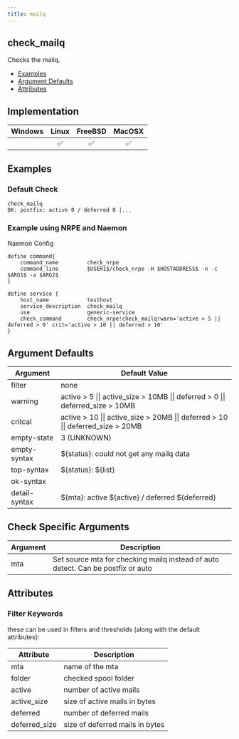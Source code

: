 ```yaml
---
title: mailq
---
```


## check_mailq

Checks the mailq.

- [Examples](#examples)
- [Argument Defaults](#argument-defaults)
- [Attributes](#attributes)

## Implementation

| Windows | Linux              | FreeBSD            | MacOSX             |
|:-------:|:------------------:|:------------------:|:------------------:|
|         | :white_check_mark: | :white_check_mark: | :white_check_mark: |

## Examples

### Default Check

    check_mailq
    OK: postfix: active 0 / deferred 0 |...

### Example using NRPE and Naemon

Naemon Config

    define command{
        command_name         check_nrpe
        command_line         $USER1$/check_nrpe -H $HOSTADDRESS$ -n -c $ARG1$ -a $ARG2$
    }

    define service {
        host_name            testhost
        service_description  check_mailq
        use                  generic-service
        check_command        check_nrpe!check_mailq!warn='active > 5 || deferred > 0' crit='active > 10 || deferred > 10'
    }

## Argument Defaults

| Argument      | Default Value                                                                    |
| ------------- | -------------------------------------------------------------------------------- |
| filter        | none                                                                             |
| warning       | active > 5 \|\| active_size > 10MB \|\| deferred > 0 \|\| deferred_size > 10MB   |
| critcal       | active > 10 \|\| active_size > 20MB \|\| deferred > 10 \|\| deferred_size > 20MB |
| empty-state   | 3 (UNKNOWN)                                                                      |
| empty-syntax  | \${status}: could not get any mailq data                                         |
| top-syntax    | \${status}: \${list}                                                             |
| ok-syntax     |                                                                                  |
| detail-syntax | \${mta}: active \${active} / deferred \${deferred}                               |

## Check Specific Arguments

| Argument | Description                                                                      |
| -------- | -------------------------------------------------------------------------------- |
| mta      | Set source mta for checking mailq instead of auto detect. Can be postfix or auto |

## Attributes

### Filter Keywords

these can be used in filters and thresholds (along with the default attributes):

| Attribute     | Description                     |
| ------------- | ------------------------------- |
| mta           | name of the mta                 |
| folder        | checked spool folder            |
| active        | number of active mails          |
| active_size   | size of active mails in bytes   |
| deferred      | number of deferred mails        |
| deferred_size | size of deferred mails in bytes |

